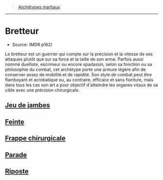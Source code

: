 ﻿---
!Items
Id: fighter_swordsman_hd.md#bretteur
RootId: fighter_swordsman_hd.md
ParentLink: fighter_hd.md#archétypes-martiaux
Name: Bretteur
ParentName: Archétypes martiaux
NameLevel: 1
Source: (MDR p162)
---
>  [Archétypes martiaux](hd_fighter_archetypes_martiaux.md)

---


# Bretteur

- Source: (MDR p162)

Le bretteur est un guerrier qui compte sur la précision et la vitesse de ses attaques plutôt que sur sa force et la taille de son arme. Parfois aussi nommé duelliste, escrimeur ou encore spadassin, selon sa fonction ou sa philosophie du combat, cet archétype porte une armure légère afin de conserver assez de mobilité et de rapidité. Son style de combat peut être flamboyant et acrobatique ou, au contraire, efficace et sans fioriture, mais dans tous les cas son art a pour objectif d'atteindre les organes vitaux de sa cible avec une précision chirurgicale.



## [Jeu de jambes](hd_fighter_swordsman_jeu_de_jambes.md)



## [Feinte](hd_fighter_swordsman_feinte.md)



## [Frappe chirurgicale](hd_fighter_swordsman_frappe_chirurgicale.md)



## [Parade](hd_fighter_swordsman_parade.md)



## [Riposte](hd_fighter_swordsman_riposte.md)

